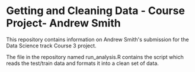 Getting and Cleaning Data - Course Project- Andrew Smith
=======

This repository contains information on Andrew Smith's submission for the Data Science track Course 3 project.

The file in the repository named run_analysis.R contains the script which reads the test/train data and formats it into a clean set of data.

